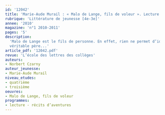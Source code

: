 ```yaml
---
id: '12042'
title: 'Marie-Aude Murail : « Malo de Lange, fils de voleur ». Lecture cursive '
rubrique: 'Littérature de jeunesse [4e-3e]'
annee: '2010'
magazine: 'n°1 2010-2011'
pages: '5'
description: 
  'Malo de Lange est le fils de personne. En effet, rien ne permet d’identifier l’enfant recueilli en 1822 par l’abbé Pigrièche à l’orphelinat de Tours. Rien, sauf une marque tatouée sur son épaule, la fleur de lis des bagnards que découvrent, horrifiées, les demoiselles de Lange qui viennent de l’adopter. Il n’a que douze ans, il est à peine éduqué, et déjà le voilà arraché à ses tantes adoptives par un certain Riflard, une brute qui se prétend son père, mais qui le bat et le séquestre. Malo parvient à s’échapper et part sur les routes à la recherche de son
  véritable père...'
article_pdf: '12042.pdf'
revue: 'L’école des lettres des collèges'
auteurs:
- Norbert Czarny
auteur_jeunesse:
- Marie-Aude Murail
niveau_etudes:
- quatrième
- troisième
oeuvres:
- Malo de Lange, fils de voleur
programmes:
- lecture - récits d’aventures
---
```

